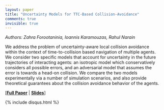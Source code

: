 ```yaml
---
layout: paper
title: "Uncertainty Models for TTC-Based Collision-Avoidance"
comments: true
invisible: true
---
```


<p class="text-left"><i>Authors: Zahra Forootaninia, Ioannis Karamouzas, Rahul Narain</i></p>

We address the problem of uncertainty-aware local collision avoidance within the context of time-to-collision based navigation of multiple agents. We consider two specific models that account for uncertainty in the future trajectories of interacting agents: an isotropic model which conservatively considers all possible errors, and an adversarial model that assumes the error is towards a head-on collision. We compare the two models experimentally via a number of simulation scenarios, and also provide theoretical guarantees about the collision avoidance behavior of the agents.

[<b><a href="/static/papers/71.pdf">Full Paper</a></b> | <b><a href="/static/slides/71.mp4">Slides</a></b>]

{% include disqus.html %}